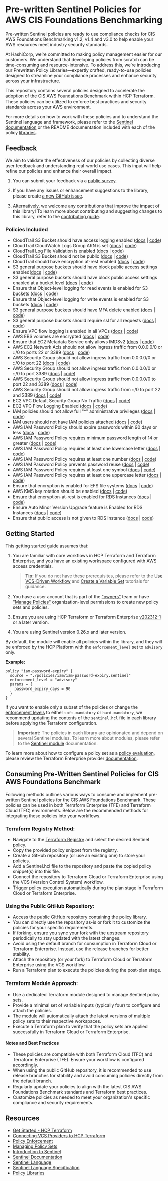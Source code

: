 # Pre-written Sentinel Policies for AWS CIS Foundations Benchmarking

Pre-written Sentinel policies are ready to use compliance checks for CIS AWS Foundations Benchmarking v1.2, v1.4 and v3.0 to help enable your AWS resources meet industry security standards.

At HashiCorp, we’re committed to making policy management easier for our customers. We understand that developing policies from scratch can be time-consuming and resource-intensive. To address this, we’re introducing our Prewritten Policy Libraries—expertly crafted, ready-to-use policies designed to streamline your compliance processes and enhance security across your infrastructure.

This repository contains several policies designed to accelerate the adoption of the CIS AWS Foundations Benchmark within HCP Terraform. These policies can be utilized to enforce best practices and security standards across your AWS environment.

For more details on how to work with these policies and to understand the Sentinel language and framework, please refer to the [Sentinel documentation](https://developer.hashicorp.com/sentinel/) or the README documentation included with each of the policy [libraries](https://github.com/hashicorp/policy-library-CIS-Policy-Set-for-AWS-Terraform/blob/main/docs/policies).

## Feedback

We aim to validate the effectiveness of our policies by collecting diverse user feedback and understanding real-world use cases. This input will help refine our policies and enhance their overall impact.

1. You can submit your feedback via a [public survey](https://docs.google.com/forms/d/e/1FAIpQLScswwLMaVaRuYRGJzDjNiycwM4BUa_gAIsAE_zOPdgyFeLXCA/viewform). 
 
2. If you have any issues or enhancement suggestions to the library, please create [a new GitHub issue](https://github.com/hashicorp/policy-library-CIS-Policy-Set-for-AWS-Terraform/issues/new).

3. Alternatively, we welcome any contributions that improve the impact of this library! To learn more about contributing and suggesting changes to this library, refer to the [contributing guide](https://github.com/hashicorp/policy-library-CIS-Policy-Set-for-AWS-Terraform/blob/main/CONTRIBUTING.md).

### Policies Included

- CloudTrail S3 Bucket should have access logging enabled ([docs](https://github.com/hashicorp/policy-library-CIS-Policy-Set-for-AWS-Terraform/blob/main/docs/policies/cloudtrail-bucket-access-logging-enabled.md) | [code](https://github.com/hashicorp/policy-library-CIS-Policy-Set-for-AWS-Terraform/blob/main/policies/cloudtrail/cloudtrail-bucket-access-logging-enabled.sentinel))
- CloudTrail CloudWatch Logs Group ARN is set ([docs](https://github.com/hashicorp/policy-library-CIS-Policy-Set-for-AWS-Terraform/blob/main/docs/policies/cloudtrail-cloudwatch-logs-group-arn-present.md) | [code](https://github.com/hashicorp/policy-library-CIS-Policy-Set-for-AWS-Terraform/blob/main/policies/cloudtrail/cloudtrail-cloudwatch-logs-group-arn-present.sentinel))
- CloudTrail Log File Validation is enabled ([docs](https://github.com/hashicorp/policy-library-CIS-Policy-Set-for-AWS-Terraform/blob/main/docs/policies/cloudtrail-log-file-validation-enabled.md) | [code](https://github.com/hashicorp/policy-library-CIS-Policy-Set-for-AWS-Terraform/blob/main/policies/cloudtrail/cloudtrail-log-file-validation-enabled.sentinel))
- CloudTrail S3 Bucket should not be public ([docs](https://github.com/hashicorp/policy-library-CIS-Policy-Set-for-AWS-Terraform/blob/main/docs/policies/cloudtrail-logs-bucket-not-public.md) | [code](https://github.com/hashicorp/policy-library-CIS-Policy-Set-for-AWS-Terraform/blob/main/policies/cloudtrail/cloudtrail-logs-bucket-not-public.sentinel))
- CloudTrail should have encryption at-rest enabled ([docs](https://github.com/hashicorp/policy-library-CIS-Policy-Set-for-AWS-Terraform/blob/main/docs/policies/cloudtrail-server-side-encryption-enabled.md) | [code](https://github.com/hashicorp/policy-library-CIS-Policy-Set-for-AWS-Terraform/blob/main/policies/cloudtrail/cloudtrail-server-side-encryption-enabled.sentinel))
- S3 general purpose buckets should have block public access settings enabled([docs](https://github.com/hashicorp/policy-library-CIS-Policy-Set-for-AWS-Terraform/blob/main/docs/policies/s3-block-public-access-account-level.md) | [code](https://github.com/hashicorp/policy-library-CIS-Policy-Set-for-AWS-Terraform/blob/main/policies/s3/s3-block-public-access-account-level.sentinel))
- S3 general purpose buckets should have block public access settings enabled at a bucket level ([docs](https://github.com/hashicorp/policy-library-CIS-Policy-Set-for-AWS-Terraform/blob/main/docs/policies/s3-block-public-access-bucket-level.md) | [code](https://github.com/hashicorp/policy-library-CIS-Policy-Set-for-AWS-Terraform/blob/main/policies/s3/s3-block-public-access-bucket-level.sentinel))
- Ensure that Object-level logging for read events is enabled for S3 buckets ([docs](https://github.com/hashicorp/policy-library-CIS-Policy-Set-for-AWS-Terraform/blob/main/docs/policies/s3-enable-object-logging-for-read-events.md) | [code](https://github.com/hashicorp/policy-library-CIS-Policy-Set-for-AWS-Terraform/blob/main/policies/s3/s3-enable-object-logging-for-events.sentinel))
- Ensure that Object-level logging for write events is enabled for S3 buckets ([docs](https://github.com/hashicorp/policy-library-CIS-Policy-Set-for-AWS-Terraform/blob/main/docs/policies/s3-enable-object-logging-for-write-events.md) | [code](https://github.com/hashicorp/policy-library-CIS-Policy-Set-for-AWS-Terraform/blob/main/policies/s3/s3-enable-object-logging-for-events.sentinel))
- S3 general purpose buckets should have MFA delete enabled ([docs](https://github.com/hashicorp/policy-library-CIS-Policy-Set-for-AWS-Terraform/blob/main/docs/policies/s3-require-mfa-delete.md) | [code](https://github.com/hashicorp/policy-library-CIS-Policy-Set-for-AWS-Terraform/blob/main/policies/s3/s3-require-mfa-delete.sentinel))
- S3 general purpose buckets should require ssl for all requests ([docs](https://github.com/hashicorp/policy-library-CIS-Policy-Set-for-AWS-Terraform/blob/main/docs/policies/s3-require-ssl.md) | [code](https://github.com/hashicorp/policy-library-CIS-Policy-Set-for-AWS-Terraform/blob/main/policies/s3/s3-require-ssl.sentinel))
- Ensure VPC flow logging is enabled in all VPCs ([docs](https://github.com/hashicorp/policy-library-CIS-Policy-Set-for-AWS-Terraform/blob/main/docs/policies/vpc-flow-logging-enabled.md) | [code](https://github.com/hashicorp/policy-library-CIS-Policy-Set-for-AWS-Terraform/blob/main/policies/vpc/vpc-flow-logging-enabled.sentinel))
- AWS EBS volumes are encrypted ([docs](https://github.com/hashicorp/policy-library-CIS-Policy-Set-for-AWS-Terraform/blob/main/docs/policies/ec2-ebs-encryption-enabled.md) | [code](https://github.com/hashicorp/policy-library-CIS-Policy-Set-for-AWS-Terraform/blob/main/policies/ec2/ec2-ebs-encryption-enabled.sentinel))
- Ensure that EC2 Metadata Service only allows IMDSv2 ([docs](https://github.com/hashicorp/policy-library-CIS-Policy-Set-for-AWS-Terraform/blob/main/docs/policies/ec2-metadata-imdsv2-required.md) | [code](https://github.com/hashicorp/policy-library-CIS-Policy-Set-for-AWS-Terraform/blob/main/policies/ec2/ec2-metadata-imdsv2-required.sentinel))
- AWS EC2 Network Acls should not allow ingress traffic from 0.0.0.0/0 or ::/0 to ports 22 or 3389 ([docs](https://github.com/hashicorp/policy-library-CIS-Policy-Set-for-AWS-Terraform/blob/main/docs/policies/ec2-network-acl.md) | [code](https://github.com/hashicorp/policy-library-CIS-Policy-Set-for-AWS-Terraform/blob/main/policies/ec2/ec2-network-acl.sentinel))
- AWS Security Group should not allow ingress traffic from 0.0.0.0/0 or ::/0 to port 22 ([docs](https://github.com/hashicorp/policy-library-CIS-Policy-Set-for-AWS-Terraform/blob/main/docs/policies/ec2-security-group-ingress-traffic-restriction-port-22.md) | [code](https://github.com/hashicorp/policy-library-CIS-Policy-Set-for-AWS-Terraform/blob/main/policies/ec2/ec2-security-group-ingress-traffic-restriction-port.sentinel))
- AWS Security Group should not allow ingress traffic from 0.0.0.0/0 or ::/0 to port 3389 ([docs](https://github.com/hashicorp/policy-library-CIS-Policy-Set-for-AWS-Terraform/blob/main/docs/policies/ec2-security-group-ingress-traffic-restriction-port-3389.md) | [code](https://github.com/hashicorp/policy-library-CIS-Policy-Set-for-AWS-Terraform/blob/main/policies/ec2/ec2-security-group-ingress-traffic-restriction-port.sentinel))
- AWS Security Group should not allow ingress traffic from 0.0.0.0/0 to port 22 and 3389 ([docs](https://github.com/hashicorp/policy-library-CIS-Policy-Set-for-AWS-Terraform/blob/main/docs/policies/ec2-security-group-ipv4-ingress-traffic-restriction.md) | [code](https://github.com/hashicorp/policy-library-CIS-Policy-Set-for-AWS-Terraform/blob/main/policies/ec2/ec2-security-group-ingress-traffic-restriction-protocol.sentinel))
- AWS Security Group should not allow ingress traffic from ::/0 to port 22 and 3389 ([docs](https://github.com/hashicorp/policy-library-CIS-Policy-Set-for-AWS-Terraform/blob/main/docs/policies/ec2-security-group-ipv6-ingress-traffic-restriction.md) | [code](https://github.com/hashicorp/policy-library-CIS-Policy-Set-for-AWS-Terraform/blob/main/policies/ec2/ec2-security-group-ingress-traffic-restriction-protocol.sentinel))
- EC2 VPC Default Security Group No Traffic ([docs](https://github.com/hashicorp/policy-library-CIS-Policy-Set-for-AWS-Terraform/blob/main/docs/policies/ec2-vpc-default-security-group-no-traffic.md) | [code](https://github.com/hashicorp/policy-library-CIS-Policy-Set-for-AWS-Terraform/blob/main/policies/ec2/ec2-vpc-default-security-group-no-traffic.sentinel))
- EC2 VPC Flow Logging Enabled ([docs](https://github.com/hashicorp/policy-library-CIS-Policy-Set-for-AWS-Terraform/blob/main/docs/policies/ec2-vpc-flow-logging-enabled.md) | [code](https://github.com/hashicorp/policy-library-CIS-Policy-Set-for-AWS-Terraform/blob/main/policies/ec2/ec2-vpc-flow-logging-enabled.sentinel))
- IAM policies should not allow full "*" administrative privileges ([docs](https://github.com/hashicorp/policy-library-CIS-Policy-Set-for-AWS-Terraform/blob/main/docs/policies/iam-no-admin-privileges-allowed-by-policies.md) | [code](https://github.com/hashicorp/policy-library-CIS-Policy-Set-for-AWS-Terraform/blob/main/policies/iam/iam-no-admin-privileges-allowed-by-policies.sentinel))
- IAM users should not have IAM policies attached ([docs](https://github.com/hashicorp/policy-library-CIS-Policy-Set-for-AWS-Terraform/blob/main/docs/policies/iam-no-policies-attached-to-users.md) | [code](https://github.com/hashicorp/policy-library-CIS-Policy-Set-for-AWS-Terraform/blob/main/policies/iam/iam-no-policies-attached-to-users.sentinel))
- AWS IAM Password Policy should expire passwords within 90 days or less ([docs](https://github.com/hashicorp/policy-library-CIS-Policy-Set-for-AWS-Terraform/blob/main/docs/policies/iam-password-expiry.md) | [code](https://github.com/hashicorp/policy-library-CIS-Policy-Set-for-AWS-Terraform/blob/main/policies/iam/iam-password-expiry.sentinel))
- AWS IAM Password Policy requires minimum password length of 14 or greater ([docs](https://github.com/hashicorp/policy-library-CIS-Policy-Set-for-AWS-Terraform/blob/main/docs/policies/iam-password-length.md) | [code](https://github.com/hashicorp/policy-library-CIS-Policy-Set-for-AWS-Terraform/blob/main/policies/iam/iam-password-length.sentinel))
- AWS IAM Password Policy requires at least one lowercase letter ([docs](https://github.com/hashicorp/policy-library-CIS-Policy-Set-for-AWS-Terraform/blob/main/docs/policies/iam-password-lowercase.md) | [code](https://github.com/hashicorp/policy-library-CIS-Policy-Set-for-AWS-Terraform/blob/main/policies/iam/iam-password-lowercase.sentinel))
- AWS IAM Password Policy requires at least one number ([docs](https://github.com/hashicorp/policy-library-CIS-Policy-Set-for-AWS-Terraform/blob/main/docs/policies/iam-password-numbers.md) | [code](https://github.com/hashicorp/policy-library-CIS-Policy-Set-for-AWS-Terraform/blob/main/policies/iam/iam-password-numbers.sentinel))
- AWS IAM Password Policy prevents password reuse ([docs](https://github.com/hashicorp/policy-library-CIS-Policy-Set-for-AWS-Terraform/blob/main/docs/policies/iam-password-reuse.md) | [code](https://github.com/hashicorp/policy-library-CIS-Policy-Set-for-AWS-Terraform/blob/main/policies/iam/iam-password-reuse.sentinel))
- AWS IAM Password Policy requires at least one symbol ([docs](https://github.com/hashicorp/policy-library-CIS-Policy-Set-for-AWS-Terraform/blob/main/docs/policies/iam-password-symbols.md) | [code](https://github.com/hashicorp/policy-library-CIS-Policy-Set-for-AWS-Terraform/blob/main/policies/iam/iam-password-symbols.sentinel))
- AWS IAM Password Policy requires at least one uppercase letter ([docs](https://github.com/hashicorp/policy-library-CIS-Policy-Set-for-AWS-Terraform/blob/main/docs/policies/iam-password-uppercase.md) | [code](https://github.com/hashicorp/policy-library-CIS-Policy-Set-for-AWS-Terraform/blob/main/policies/iam/iam-password-uppercase.sentinel))
- Ensure that encryption is enabled for EFS file systems ([docs](https://github.com/hashicorp/policy-library-CIS-Policy-Set-for-AWS-Terraform/blob/main/docs/policies/efs-encryption-at-rest-enabled.md) | [code](https://github.com/hashicorp/policy-library-CIS-Policy-Set-for-AWS-Terraform/blob/main/policies/efs/efs-encryption-at-rest-enabled.sentinel))
- AWS KMS key rotation should be enabled ([docs](https://github.com/hashicorp/policy-library-CIS-Policy-Set-for-AWS-Terraform/blob/main/docs/policies/kms-key-rotation-enabled.md) | [code](https://github.com/hashicorp/policy-library-CIS-Policy-Set-for-AWS-Terraform/blob/main/policies/kms/kms-key-rotation-enabled.sentinel))
- Ensure that encryption-at-rest is enabled for RDS Instances ([docs](https://github.com/hashicorp/policy-library-CIS-Policy-Set-for-AWS-Terraform/blob/main/docs/policies/rds-encryption-at-rest-enabled.md) | [code](https://github.com/hashicorp/policy-library-CIS-Policy-Set-for-AWS-Terraform/blob/main/policies/rds/rds-encryption-at-rest-enabled.sentinel))
- Ensure Auto Minor Version Upgrade feature is Enabled for RDS Instances ([docs](https://github.com/hashicorp/policy-library-CIS-Policy-Set-for-AWS-Terraform/blob/main/docs/policies/rds-minor-version-upgrade-enabled.md) | [code](https://github.com/hashicorp/policy-library-CIS-Policy-Set-for-AWS-Terraform/blob/main/policies/rds/rds-minor-version-upgrade-enabled.sentinel))
- Ensure that public access is not given to RDS Instance ([docs](https://github.com/hashicorp/policy-library-CIS-Policy-Set-for-AWS-Terraform/blob/main/docs/policies/rds-public-access-disabled.md) | [code](https://github.com/hashicorp/policy-library-CIS-Policy-Set-for-AWS-Terraform/blob/main/policies/rds/rds-public-access-disabled.sentinel))


## Getting Started

This getting started guide assumes that:

1. You are familiar with core workflows in HCP Terraform and Terraform Enterprise, and you have an existing workspace configured with AWS access credentials.

   > **Tip:** If you do not have these prerequisites, please refer to the [Use VCS-Driven Workflow](https://developer.hashicorp.com/terraform/tutorials/cloud-get-started/cloud-vcs-change) and [Create a Variable Set](https://developer.hashicorp.com/terraform/tutorials/cloud-get-started/cloud-create-variable-set) tutorials for guidance.

2. You have a user account that is part of the ["owners"](https://developer.hashicorp.com/terraform/cloud-docs/users-teams-organizations/permissions#organization-owners) team or have ["Manage Policies"](https://developer.hashicorp.com/terraform/cloud-docs/users-teams-organizations/permissions#manage-policies) organization-level permissions to create new policy sets and policies.

3. Ensure you are using HCP Terraform or Terraform Enterprise [v202312-1](https://developer.hashicorp.com/terraform/enterprise/releases/2023/v202312-1) or a later version.

4. You are using Sentinel version 0.26.x and later version.

By default, the module will enable all policies within the library, and they will be enforced by the HCP Platform with the `enforcement_level` set to `advisory` only.

**Example:**
```
policy "iam-password-expiry" {
  source = "./policies/iam/iam-password-expiry.sentinel"
  enforcement_level = "advisory"
  params = {
    password_expiry_days = 90
  }
}
```

If you want to enable only a subset of the policies or change the [enforcement levels](https://developer.hashicorp.com/sentinel/docs/concepts/enforcement-levels) to either `soft-mandatory` or `hard-mandatory`, we recommend updating the contents of the `sentinel.hcl` file in each library before applying the Terraform configuration.

> **Important:**
The policies in each library are opinionated and depend on several Sentinel modules. To learn more about modules, please refer to the [Sentinel module](https://developer.hashicorp.com/sentinel/docs/extending/modules) documentation.
>
To learn more about how to configure a policy set as a [policy evaluation](https://developer.hashicorp.com/terraform/cloud-docs/policy-enforcement/manage-policy-sets#policy-evaluations), please review the Terraform Enterprise provider [documentation](https://registry.terraform.io/providers/hashicorp/tfe/latest/docs/resources/policy_set#agent_enabled).

## Consuming Pre-Written Sentinel Policies for CIS AWS Foundations Benchmark

Following methods outlines various ways to consume and implement pre-written Sentinel policies for the CIS AWS Foundations Benchmark. These policies can be used in both Terraform Enterprise (TFE) and Terraform Cloud (TFC) environments. Below are the recommended methods for integrating these policies into your workflows.

### Terraform Registry Method:
* Navigate to the [Terraform Registry](https://registry.terraform.io/browse/policies) and select the desired Sentinel policy.
* Copy the provided policy snippet from the registry.
* Create a GitHub repository (or use an existing one) to store your policies.
* Add a Sentinel.hcl file to the repository and paste the copied policy snippet(s) into this file.
* Connect the repository to Terraform Cloud or Terraform Enterprise using the VCS (Version Control System) workflow.
* Trigger policy execution automatically during the plan stage in Terraform Cloud or Terraform Enterprise.

### Using the Public GitHub Repository:
* Access the public GitHub repository containing the policy library.
* You can directly use the repository as-is or fork it to customize the policies for your specific requirements.
* If forking, ensure you sync your fork with the upstream repository periodically to stay updated with the latest changes.
* Avoid using the default branch for consumption in Terraform Cloud or Terraform Enterprise. Instead, use the release branches for better stability.
* Attach the repository (or your fork) to Terraform Cloud or Terraform Enterprise using the VCS workflow.
* Run a Terraform plan to execute the policies during the post-plan stage.

### Terraform Module Approach:
* Use a dedicated Terraform module designed to manage Sentinel policy sets.
* Provide a minimal set of variable inputs (typically four) to configure and attach the policies.
* The module will automatically attach the latest versions of multiple policy sets to their respective workspaces.
* Execute a Terraform plan to verify that the policy sets are applied successfully in Terraform Cloud or Terraform Enterprise.

#### Notes and Best Practices
* These policies are compatible with both Terraform Cloud (TFC) and Terraform Enterprise (TFE). Ensure your workflow is configured accordingly.
* When using the public GitHub repository, it is recommended to use release branches for stability and avoid consuming policies directly from the default branch.
* Regularly update your policies to align with the latest CIS AWS Foundations Benchmark standards and Terraform best practices.
* Customize policies as needed to meet your organization's specific compliance and security requirements.

## Resources

- [Get Started - HCP Terraform](https://developer.hashicorp.com/terraform/tutorials/cloud-get-started)
- [Connecting VCS Providers to HCP Terraform](https://developer.hashicorp.com/terraform/cloud-docs/vcs)
- [Policy Enforcement](https://developer.hashicorp.com/terraform/cloud-docs/policy-enforcement)
- [Managing Policy Sets](https://developer.hashicorp.com/terraform/cloud-docs/policy-enforcement/manage-policy-sets)
- [Introduction to Sentinel](https://developer.hashicorp.com/sentinel/intro/what)
- [Sentinel Documentation](https://developer.hashicorp.com/sentinel/docs)
- [Sentinel Language](https://developer.hashicorp.com/sentinel/docs/language/)
- [Sentinel Language Specification](https://developer.hashicorp.com/sentinel/docs/language/spec)
- [Policy Libraries](https://registry.terraform.io/browse/policies)
